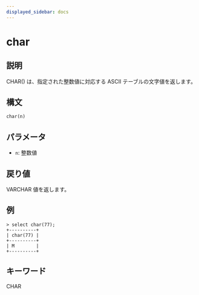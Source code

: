 ```yaml
---
displayed_sidebar: docs
---
```


# char 

## 説明

CHAR() は、指定された整数値に対応する ASCII テーブルの文字値を返します。

## 構文

```Haskell
char(n)
```

## パラメータ

- `n`: 整数値

## 戻り値

VARCHAR 値を返します。

## 例

```Plain Text
> select char(77);
+----------+
| char(77) |
+----------+
| M        |
+----------+
```

## キーワード

CHAR